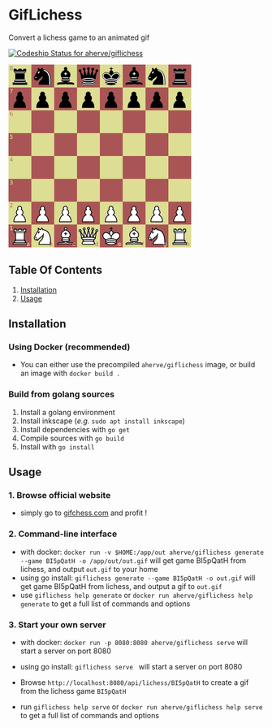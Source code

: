 GifLichess
==========

Convert a lichess game to an animated gif

[![Codeship Status for aherve/giflichess](https://app.codeship.com/projects/c112da50-6f80-0137-e723-4eb9bb858fd8/status?branch=master)](https://app.codeship.com/projects/347695)

![example gif](assets/example.gif)

## Table Of Contents
1. [Installation](#installation)
2. [Usage](#usage)

## Installation

### Using Docker (recommended)

- You can either use the precompiled `aherve/giflichess` image, or build an image with `docker build .`

### Build from golang sources

1. Install a golang environment
2. Install inkscape (_e.g._ `sudo apt install inkscape`)
3. Install dependencies with `go get`
4. Compile sources with `go build`
5. Install with `go install`

## Usage

### 1. Browse official website

- simply go to [gifchess.com](https://gifchess.com) and profit !

### 2. Command-line interface

- with docker: `docker run -v $HOME:/app/out aherve/giflichess generate --game BI5pQatH -o /app/out/out.gif` will get game BI5pQatH from lichess, and output `out.gif` to your home
- using go install: `giflichess generate --game BI5pQatH -o out.gif` will get game BI5pQatH from lichess, and output a gif to `out.gif`
- use `giflichess help generate` or `docker run aherve/giflichess help generate` to get a full list of commands and options

### 3. Start your own server
- with docker: `docker run -p 8080:8080 aherve/giflichess serve` will start a server on port 8080
- using go install: `giflichess serve ` will start a server on port 8080

- Browse `http://localhost:8080/api/lichess/BI5pQatH` to create a gif from the lichess game `BI5pQatH`
- run `giflichess help serve` or `docker run aherve/giflichess help serve` to get a full list of commands and options
